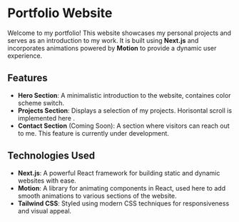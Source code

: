 # Portfolio Website

Welcome to my portfolio! This website showcases my personal projects and serves as an introduction to my work. It is built using **Next.js** and incorporates animations powered by **Motion** to provide a dynamic user experience.

## Features

- **Hero Section**: A minimalistic introduction to the website, containes color scheme switch.
- **Projects Section**: Displays a selection of my projects. Horisontal scroll is implemented here .
- **Contact Section** (Coming Soon): A section where visitors can reach out to me. This feature is currently under development.

## Technologies Used

- **Next.js**: A powerful React framework for building static and dynamic websites with ease.
- **Motion**: A library for animating components in React, used here to add smooth animations to various sections of the website.
- **Tailwind CSS**: Styled using modern CSS techniques for responsiveness and visual appeal.

